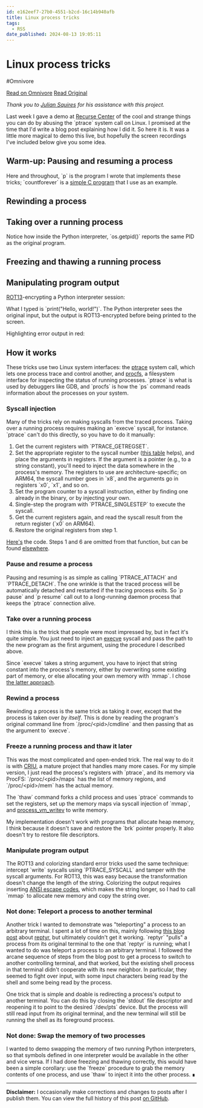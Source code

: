 ```yaml
---
id: e162eef7-27b0-4551-b2cd-16c14b940afb
title: Linux process tricks
tags:
  - RSS
date_published: 2024-08-13 19:05:11
---
```


# Linux process tricks
#Omnivore

[Read on Omnivore](https://omnivore.app/me/linux-process-tricks-1914e35ea8c)
[Read Original](https://iafisher.com/blog/2024/08/linux-process-tricks)



_Thank you to [Julian Squires](https:&#x2F;&#x2F;www.cipht.net&#x2F;) for his assistance with this project._

Last week I gave a demo at [Recurse Center](https:&#x2F;&#x2F;recurse.com&#x2F;) of the cool and strange things you can do by abusing the &#x60;ptrace&#x60; system call on Linux. I promised at the time that I&#39;d write a blog post explaining how I did it. So here it is. It was a little more magical to demo this live, but hopefully the screen recordings I&#39;ve included below give you some idea.

## Warm-up: Pausing and resuming a process

Here and throughout, &#x60;p&#x60; is the program I wrote that implements these tricks; &#x60;countforever&#x60; is a [simple C program](https:&#x2F;&#x2F;github.com&#x2F;iafisher&#x2F;process-magic&#x2F;blob&#x2F;master&#x2F;examples&#x2F;countforever.c) that I use as an example.

## Rewinding a process

## Taking over a running process

Notice how inside the Python interpreter, &#x60;os.getpid()&#x60; reports the same PID as the original program.

## Freezing and thawing a running process

## Manipulating program output

[ROT13](https:&#x2F;&#x2F;en.wikipedia.org&#x2F;wiki&#x2F;ROT13)\-encrypting a Python interpreter session:

What I typed is &#x60;print(&quot;Hello, world!&quot;)&#x60;. The Python interpreter sees the original input, but the output is ROT13-encrypted before being printed to the screen.

Highlighting error output in red:

## How it works

These tricks use two Linux system interfaces: the [ptrace](https:&#x2F;&#x2F;man7.org&#x2F;linux&#x2F;man-pages&#x2F;man2&#x2F;ptrace.2.html) system call, which lets one process trace and control another, and [procfs](https:&#x2F;&#x2F;en.wikipedia.org&#x2F;wiki&#x2F;Procfs), a filesystem interface for inspecting the status of running processes. &#x60;ptrace&#x60; is what is used by debuggers like GDB, and &#x60;procfs&#x60; is how the &#x60;ps&#x60; command reads information about the processes on your system.

### Syscall injection

Many of the tricks rely on making syscalls from the traced process. Taking over a running process requires making an &#x60;execve&#x60; syscall, for instance. &#x60;ptrace&#x60; can&#39;t do this directly, so you have to do it manually:

1. Get the current registers with &#x60;PTRACE_GETREGSET&#x60;.
2. Set the appropriate register to the syscall number ([this table](https:&#x2F;&#x2F;gpages.juszkiewicz.com.pl&#x2F;syscalls-table&#x2F;syscalls.html) helps), and place the arguments in registers. If the argument is a pointer (e.g., to a string constant), you&#39;ll need to inject the data somewhere in the process&#39;s memory. The registers to use are architecture-specific; on ARM64, the syscall number goes in &#x60;x8&#x60;, and the arguments go in registers &#x60;x0&#x60;, &#x60;x1&#x60;, and so on.
3. Set the program counter to a syscall instruction, either by finding one already in the binary, or by injecting your own.
4. Single-step the program with &#x60;PTRACE_SINGLESTEP&#x60; to execute the syscall.
5. Get the current registers again, and read the syscall result from the return register (&#x60;x0&#x60; on ARM64).
6. Restore the original registers from step 1.

[Here&#39;s](https:&#x2F;&#x2F;github.com&#x2F;iafisher&#x2F;process-magic&#x2F;blob&#x2F;ae72fcaa8d7a3c5a149afd69a1f5eb28706ca729&#x2F;src&#x2F;proctool&#x2F;pcontroller.rs#L122) the code. Steps 1 and 6 are omitted from that function, but can be found [elsewhere](https:&#x2F;&#x2F;github.com&#x2F;iafisher&#x2F;process-magic&#x2F;blob&#x2F;ae72fcaa8d7a3c5a149afd69a1f5eb28706ca729&#x2F;src&#x2F;proctool&#x2F;bin&#x2F;daemon.rs#L147-L172).

### Pause and resume a process

Pausing and resuming is as simple as calling &#x60;PTRACE_ATTACH&#x60; and &#x60;PTRACE_DETACH&#x60;. The one wrinkle is that the traced process will be automatically detached and restarted if the tracing process exits. So &#x60;p pause&#x60; and &#x60;p resume&#x60; call out to a long-running daemon process that keeps the &#x60;ptrace&#x60; connection alive.

### Take over a running process

I think this is the trick that people were most impressed by, but in fact it&#39;s quite simple. You just need to inject an [execve](https:&#x2F;&#x2F;man7.org&#x2F;linux&#x2F;man-pages&#x2F;man2&#x2F;execve.2.html) syscall and pass the path to the new program as the first argument, using the procedure I described above.

Since &#x60;execve&#x60; takes a string argument, you have to inject that string constant into the process&#39;s memory, either by overwriting some existing part of memory, or else allocating your own memory with &#x60;mmap&#x60;. I chose [the latter approach](https:&#x2F;&#x2F;github.com&#x2F;iafisher&#x2F;process-magic&#x2F;blob&#x2F;ae72fcaa8d7a3c5a149afd69a1f5eb28706ca729&#x2F;src&#x2F;proctool&#x2F;pcontroller.rs#L491).

### Rewind a process

Rewinding a process is the same trick as taking it over, except that the process is taken over _by itself_. This is done by reading the program&#39;s original command line from &#x60;&#x2F;proc&#x2F;&lt;pid&gt;&#x2F;cmdline&#x60; and then passing that as the argument to &#x60;execve&#x60;.

### Freeze a running process and thaw it later

This was the most complicated and open-ended trick. The real way to do it is with [CRIU](https:&#x2F;&#x2F;github.com&#x2F;checkpoint-restore&#x2F;criu), a mature project that handles many more cases. For my simple version, I just read the process&#39;s registers with &#x60;ptrace&#x60;, and its memory via ProcFS: &#x60;&#x2F;proc&#x2F;&lt;pid&gt;&#x2F;maps&#x60; has the list of memory regions, and &#x60;&#x2F;proc&#x2F;&lt;pid&gt;&#x2F;mem&#x60; has the actual memory.

The &#x60;thaw&#x60; command forks a child process and uses &#x60;ptrace&#x60; commands to set the registers, set up the memory maps via syscall injection of &#x60;mmap&#x60;, and [process\_vm\_writev](https:&#x2F;&#x2F;man7.org&#x2F;linux&#x2F;man-pages&#x2F;man2&#x2F;process%5Fvm%5Freadv.2.html) to write memory.

My implementation doesn&#39;t work with programs that allocate heap memory, I think because it doesn&#39;t save and restore the &#x60;brk&#x60; pointer properly. It also doesn&#39;t try to restore file descriptors.

### Manipulate program output

The ROT13 and colorizing standard error tricks used the same technique: intercept &#x60;write&#x60; syscalls using &#x60;PTRACE_SYSCALL&#x60; and tamper with the syscall arguments. For ROT13, this was easy because the transformation doesn&#39;t change the length of the string. Colorizing the output requires inserting [ANSI escape codes](https:&#x2F;&#x2F;en.wikipedia.org&#x2F;wiki&#x2F;ANSI%5Fescape%5Fcode), which makes the string longer, so I had to call &#x60;mmap&#x60; to allocate new memory and copy the string over.

### Not done: Teleport a process to another terminal

Another trick I wanted to demonstrate was &quot;teleporting&quot; a process to an arbitrary terminal. I spent a lot of time on this, mainly following [this blog post](https:&#x2F;&#x2F;blog.nelhage.com&#x2F;2011&#x2F;02&#x2F;changing-ctty&#x2F;) about [reptyr](https:&#x2F;&#x2F;github.com&#x2F;nelhage&#x2F;reptyr), but ultimately couldn&#39;t get it working. &#x60;reptyr&#x60; &quot;pulls&quot; a process from its original terminal to the one that &#x60;reptyr&#x60; is running; what I wanted to do was teleport a process to an arbitrary terminal. I followed the arcane sequence of steps from the blog post to get a process to switch to another controlling terminal, and that worked, but the existing shell process in that terminal didn&#39;t cooperate with its new neighbor. In particular, they seemed to fight over input, with some input characters being read by the shell and some being read by the process.

One trick that is simple and doable is redirecting a process&#39;s output to another terminal. You can do this by closing the &#x60;stdout&#x60; file descriptor and reopening it to point to the desired &#x60;&#x2F;dev&#x2F;pts&#x60; device. But the process will still read input from its original terminal, and the new terminal will still be running the shell as its foreground process.

### Not done: Swap the memory of two processes

I wanted to demo swapping the memory of two running Python interpreters, so that symbols defined in one interpreter would be available in the other and vice versa. If I had done freezing and thawing correctly, this would have been a simple corollary: use the &#x60;freeze&#x60; procedure to grab the memory contents of one process, and use &#x60;thaw&#x60; to inject it into the other process. ∎

---

**Disclaimer:** I occasionally make corrections and changes to posts after I publish them. You can view the full history of this post [on GitHub](https:&#x2F;&#x2F;github.com&#x2F;iafisher&#x2F;blog&#x2F;commits&#x2F;master&#x2F;2024-08-linux-process-tricks.md).